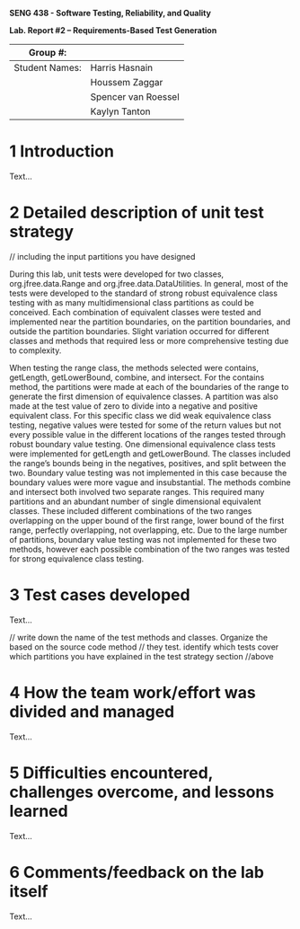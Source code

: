 **SENG 438 - Software Testing, Reliability, and Quality**

**Lab. Report \#2 – Requirements-Based Test Generation**

| Group \#:      |     |
| -------------- | --- |
| Student Names: |   Harris Hasnain   |
|                |   Houssem Zaggar  |
|                |   Spencer van Roessel  |
|                |   Kaylyn Tanton |

# 1 Introduction

Text…

# 2 Detailed description of unit test strategy

// including the input partitions you have designed

During this lab, unit tests were developed for two classes, org.jfree.data.Range and org.jfree.data.DataUtilities. In general, most of the tests were developed to the standard of strong robust equivalence class testing with as many multidimensional class partitions as could be conceived. Each combination of equivalent classes were tested and implemented near the partition boundaries, on the partition boundaries, and outside the partition boundaries. Slight variation occurred for different classes and methods that required less or more comprehensive testing due to complexity. 

When testing the range class, the methods selected were contains, getLength, getLowerBound, combine, and intersect. For the contains method, the partitions were made at each of the boundaries of the range to generate the first dimension of equivalence classes. A partition was also made at the test value of zero to divide into a negative and positive equivalent class. For this specific class we did weak equivalence class testing, negative values were tested for some of the return values but not every possible value in the different locations of the ranges tested through robust boundary value testing. One dimensional equivalence class tests were implemented for getLength and getLowerBound. The classes included the range’s bounds being in the negatives, positives, and split between the two. Boundary value testing was not implemented in this case because the boundary values were more vague and insubstantial. The methods combine and intersect both involved two separate ranges. This required many partitions and an abundant number of single dimensional equivalent classes. These included different combinations of the two ranges overlapping on the upper bound of the first range, lower bound of the first range, perfectly overlapping, not overlapping, etc. Due to the large number of partitions, boundary value testing was not implemented for these two methods, however each possible combination of the two ranges was tested for strong equivalence class testing. 


# 3 Test cases developed

Text…

// write down the name of the test methods and classes. Organize the based on
the source code method // they test. identify which tests cover which partitions
you have explained in the test strategy section //above

# 4 How the team work/effort was divided and managed

Text…

# 5 Difficulties encountered, challenges overcome, and lessons learned

Text…

# 6 Comments/feedback on the lab itself

Text…

